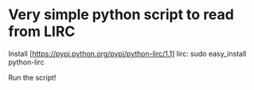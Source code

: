 Very simple python script to read from LIRC
===========================================

Install [https://pypi.python.org/pypi/python-lirc/1.1] lirc: sudo easy_install python-lirc

Run the script!
